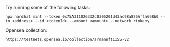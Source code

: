 Try running some of the following tasks:

```shell
npx hardhat mint --token 0x75A311026332c8305201d43ac98a826Affa668b0 --to <address> --id <tokenId> --amount <amount> --network rinkeby
```

Opensea collection:

```shell
https://testnets.opensea.io/collection/armannft1155-v2
```
